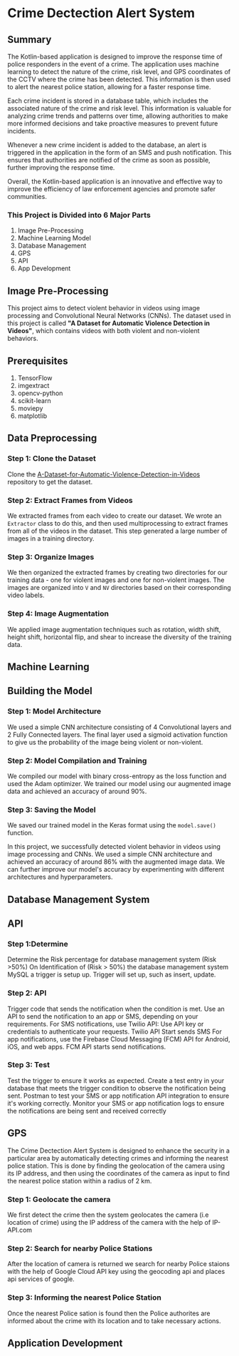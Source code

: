 
# Crime Dectection Alert System

## Summary 

The Kotlin-based application is designed to improve the response time of police responders in the event of a crime. The application uses machine learning to detect the nature of the crime, risk level, and GPS coordinates of the CCTV where the crime has been detected. This information is then used to alert the nearest police station, allowing for a faster response time.

Each crime incident is stored in a database table, which includes the associated nature of the crime and risk level. This information is valuable for analyzing crime trends and patterns over time, allowing authorities to make more informed decisions and take proactive measures to prevent future incidents.

Whenever a new crime incident is added to the database, an alert is triggered in the application in the form of an SMS and push notification. This ensures that authorities are notified of the crime as soon as possible, further improving the response time.

Overall, the Kotlin-based application is an innovative and effective way to improve the efficiency of law enforcement agencies and promote safer communities.


### This Project is Divided into 6 Major Parts
1. Image Pre-Processing
2. Machine Learning Model
3. Database Management
4. GPS
5. API
6. App Development

## Image Pre-Processing
This project aims to detect violent behavior in videos using image processing and Convolutional Neural Networks (CNNs). The dataset used in this project is called **"A Dataset for Automatic Violence Detection in Videos"**, which contains videos with both violent and non-violent behaviors.

## Prerequisites
1. TensorFlow 
2. imgextract
3. opencv-python
4. scikit-learn
5. moviepy
6. matplotlib

## Data Preprocessing

### Step 1: Clone the Dataset
Clone the [A-Dataset-for-Automatic-Violence-Detection-in-Videos](https://github.com/airtlab/A-Dataset-for-Automatic-Violence-Detection-in-Videos) repository to get the dataset.

### Step 2: Extract Frames from Videos
We extracted frames from each video to create our dataset. We wrote an `Extractor` class to do this, and then used multiprocessing to extract frames from all of the videos in the dataset. This step generated a large number of images in a training directory.

### Step 3: Organize Images
We then organized the extracted frames by creating two directories for our training data - one for violent images and one for non-violent images. 
The images are organized into `V` and `NV` directories based on their corresponding video labels.

### Step 4: Image Augmentation
We applied image augmentation techniques such as rotation, width shift, height shift, horizontal flip, and shear to increase the diversity of the training data.

## Machine Learning 
## Building the Model

### Step 1: Model Architecture
We used a simple CNN architecture consisting of 4 Convolutional layers and 2 Fully Connected layers. The final layer used a sigmoid activation function to give us the probability of the image being violent or non-violent.

### Step 2: Model Compilation and Training
We compiled our model with binary cross-entropy as the loss function and used the Adam optimizer. We trained our model using our augmented image data and achieved an accuracy of around 90%.

### Step 3: Saving the Model
We saved our trained model in the Keras format using the `model.save()` function.

In this project, we successfully detected violent behavior in videos using image processing and CNNs. We used a simple CNN architecture and achieved an accuracy of around 86% with the augmented image data. We can further improve our model's accuracy by experimenting with different architectures and hyperparameters.



## Database Management System

## API
### Step 1:Determine
Determine the Risk percentage for database management system (Risk >50%)
On Identification of (Risk > 50%)  the database management system MySQL a trigger is setup up.
Trigger will set up, such as insert, update.

### Step 2: API
Trigger code that sends the notification when the condition is met.
Use an API to send the notification to an app or SMS, depending on your requirements.
For SMS notifications, use Twilio API: Use API key or credentials to authenticate your requests. Twilio API Start sends SMS
For app notifications, use the Firebase Cloud Messaging (FCM) API for Android, iOS, and web apps. FCM API starts send notifications.

### Step 3: Test
Test the trigger to ensure it works as expected.
Create a test entry in your database that meets the trigger condition to observe the notification being sent.
Postman to test your SMS or app notification API integration to ensure it's working correctly.
Monitor your SMS or app notification logs to ensure the notifications are being sent and received correctly




## GPS
The Crime Dectection Alert System is designed to enhance the security in a particular area by automatically detecting crimes and informing the nearest police station. This is done by finding the geolocation of the camera using its IP address, and then using the coordinates of the camera as input to find the nearest police station within a radius of 2 km.

### Step 1: Geolocate the camera
We first detect the crime then the system geolocates the camera (i.e location of crime) using the IP address of the camera with the help of IP-API.com 

### Step 2: Search for nearby Police Stations
After the location of camera is returned we search for nearby Police staions with the help of Google Cloud API key using the geocoding api and places api services of google.

### Step 3: Informing the nearest Police Station
Once the nearest Police sation is found then the Police authorites are informed about the crime with its location and to take necessary actions.

## Application Development
